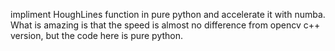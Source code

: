 impliment HoughLines function in pure python and accelerate it with numba.          
What is amazing is that the speed is almost no difference from opencv c++ version, but the code here is pure python.     
